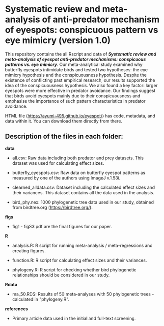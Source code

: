 # Systematic review and meta-analysis of anti-predator mechanism of eyespots: conspicuous pattern vs eye mimicry (version 1.0)

This repository contains the all Rscript and data of **_Systematic review and meta-analysis of eyespot anti-predator mechanisms: conspicuous patterns vs. eye mimicry_**. Our meta-analytical study examined why butterfly eyespots intimidate birds and tested two hypotheses: the eye mimicry hypothesis and the conspicuousness hypothesis. Despite the existence of conflicting past empirical research, our results supported the idea of the conspicuousness hypothesis. We also found a key factor: larger eyespots were more effective in predator avoidance. Our findings suggest that birds avoid eyespots mainly due to their conspicuousness and emphasise the importance of such pattern characteristics in predator avoidance.

HTML file (https://ayumi-495.github.io/eyespot/) has code, metadata, and data within it. You can download them directly from there. 

## Description of the files in each folder:

**data**

- all.csv: Raw data including both predator and prey datasets. This dataset was used for calculating effect sizes.
 
- butterfly_eyespots.csv:	Raw data on butterfly eyespot patterns as measured by one of the authors using ImageJ v.1.53i.
 
- clearned_alldata.csv: Dataset including the calculated effect sizes and their variances. This dataset contains all the data used in the analysis.
 
- bird_phy.nex:	1000 phylogenetic tree data used in our study, obtained from birdtree.org (https://birdtree.org/).
 
**figs**

- fig1 - figS3.pdf are the final figures for our paper.
 
**R**

- analysis.R: R script for running meta-analysis / meta-regressions and creating figures.

- function.R:	R script for calculating effect sizes and their variances.
 
- phylogeny.R:	R script for checking whether bird phylogenetic relationships should be considered in our study.

 
**Rdata**		

- ma_50.RDS:	Results of 50 meta-analyses with 50 phylogenetic trees - calculated in "phylogeny.R".
 
**references**		

- Primary article data used in the initial and full-text screening.
